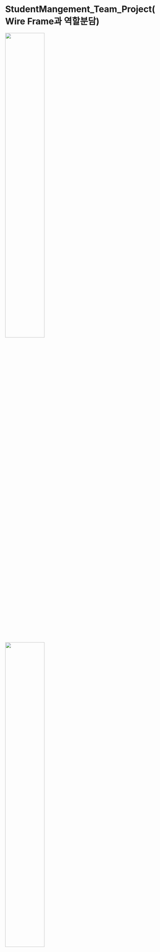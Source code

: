 # StudentMangement_Team_Project(Wire Frame과 역할분담)
<img src = "https://github.com/user-attachments/assets/c912c248-6c90-4dbb-bab5-f90ba2d6c1b1" width = "50%" height = "50%"> 
<img src = "https://github.com/user-attachments/assets/7dd86cf5-36ce-4c93-a7f6-6e1f3eb31570" width = "50%" height = "50%"> 



## commit 규칙
<img src = "https://github.com/user-attachments/assets/c3f37143-502f-4911-ac21-8ee444540682" width = "50%" height = "50%"> 


## import 규칙
  -java.util.*; 를 지양합니다. 

  
  -java.util 이하로 딱 사용되는 것만 import 합시다-!

## 주석 규칙
